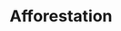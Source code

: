 ---
title: Afforestation
longTitle: 'Afforestation'
tags:
- gccommon
french:
- "[[Boisement]]"
scopeNote:
- "Refers to the establishment of a forest on a land "
---